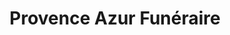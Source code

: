 ---
title: "Provence Azur Funéraire"
url: /cadenet/provence-azur-funeraire/
shop: directeurs de funérailles
---